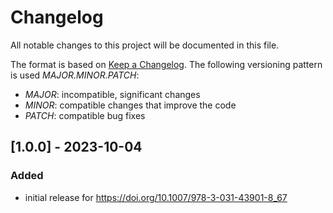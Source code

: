 # Changelog

All notable changes to this project will be documented in this file.

The format is based on [Keep a Changelog](https://keepachangelog.com/en/1.0.0/).
The following versioning pattern is used *MAJOR.MINOR.PATCH*:

* *MAJOR*: incompatible, significant changes
* *MINOR*: compatible changes that improve the code
* *PATCH*: compatible bug fixes

## [1.0.0] - 2023-10-04

### Added

* initial release for <https://doi.org/10.1007/978-3-031-43901-8_67>
